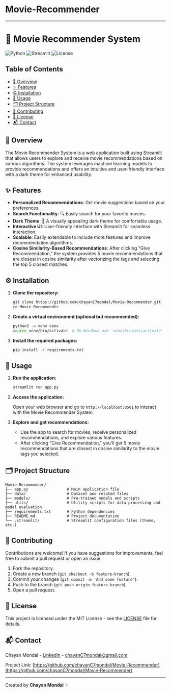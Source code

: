 # Movie-Recommender



---

# 🎥 Movie Recommender System

![Python](https://img.shields.io/badge/Python-3.8%2B-blue.svg)
![Streamlit](https://img.shields.io/badge/Streamlit-1.0%2B-brightgreen.svg)
![License](https://img.shields.io/badge/License-MIT-green.svg)

## Table of Contents
- [📖 Overview](#overview)
- [✨ Features](#features)
- [⚙️ Installation](#installation)
- [🚀 Usage](#usage)
- [🗂️ Project Structure](#project-structure)
- [🤝 Contributing](#contributing)
- [📝 License](#license)
- [📬 Contact](#contact)

## 📖 Overview

The Movie Recommender System is a web application built using Streamlit that allows users to explore and receive movie recommendations based on various algorithms. The system leverages machine learning models to provide recommendations and offers an intuitive and user-friendly interface with a dark theme for enhanced usability.

## ✨ Features

- **Personalized Recommendations**: Get movie suggestions based on your preferences.
- **Search Functionality**: 🔍 Easily search for your favorite movies.
- **Dark Theme**: 🖤 A visually appealing dark theme for comfortable usage.
- **Interactive UI**: User-friendly interface with Streamlit for seamless interaction.
- **Scalable**: Easily extendable to include more features and improve recommendation algorithms.
- **Cosine Similarity-Based Recommendations**: After clicking "Give Recommendation," the system provides 5 movie recommendations that are closest in cosine similarity after vectorizing the tags and selecting the top 5 closest matches.

## ⚙️ Installation

1. **Clone the repository:**

   ```bash
   git clone https://github.com/chayanC7mondal/Movie-Recommender.git
   cd Movie-Recommender
   ```

2. **Create a virtual environment (optional but recommended):**

   ```bash
   python3 -m venv venv
   source venv/bin/activate  # On Windows use `venv\Scripts\activate`
   ```

3. **Install the required packages:**

   ```bash
   pip install -r requirements.txt
   ```

## 🚀 Usage

1. **Run the application:**

   ```bash
   streamlit run app.py
   ```

2. **Access the application:**

   Open your web browser and go to `http://localhost:8501` to interact with the Movie Recommender System.

3. **Explore and get recommendations:**

   - Use the app to search for movies, receive personalized recommendations, and explore various features.
   - After clicking "Give Recommendation," you'll get 5 movie recommendations that are closest in cosine similarity to the movie tags you selected.

## 🗂️ Project Structure

```
Movie-Recommender/
├── app.py                 # Main application file
├── data/                  # Dataset and related files
├── models/                # Pre-trained models and scripts
├── utils/                 # Utility scripts for data processing and model evaluation
├── requirements.txt       # Python dependencies
├── README.md              # Project documentation
└── .streamlit/            # Streamlit configuration files (theme, etc.)
```

## 🤝 Contributing

Contributions are welcome! If you have suggestions for improvements, feel free to submit a pull request or open an issue.

1. Fork the repository.
2. Create a new branch (`git checkout -b feature-branch`).
3. Commit your changes (`git commit -m 'Add some feature'`).
4. Push to the branch (`git push origin feature-branch`).
5. Open a pull request.

## 📝 License

This project is licensed under the MIT License - see the [LICENSE](LICENSE) file for details.

## 📬 Contact

Chayan Mondal - [LinkedIn](https://www.linkedin.com/in/chayanc7mondal/) - chayanC7mondal@gmail.com

Project Link: [https://github.com/chayanC7mondal/Movie-Recommender](https://github.com/chayanC7mondal/Movie-Recommender)

---

Created by **Chayan Mondal** ✨

